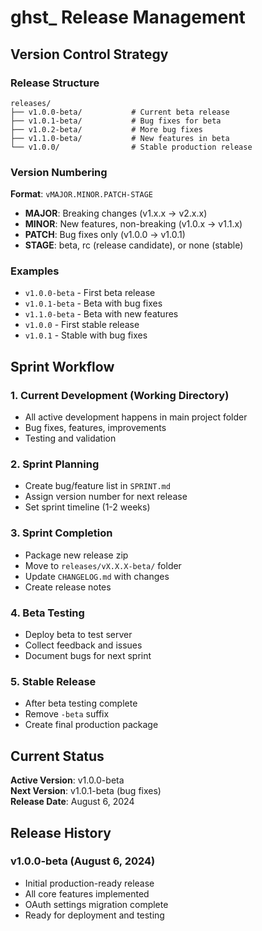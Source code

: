 # ghst_ Release Management

## Version Control Strategy

### Release Structure
```
releases/
├── v1.0.0-beta/           # Current beta release
├── v1.0.1-beta/           # Bug fixes for beta
├── v1.0.2-beta/           # More bug fixes
├── v1.1.0-beta/           # New features in beta
└── v1.0.0/                # Stable production release
```

### Version Numbering

**Format**: `vMAJOR.MINOR.PATCH-STAGE`

- **MAJOR**: Breaking changes (v1.x.x → v2.x.x)
- **MINOR**: New features, non-breaking (v1.0.x → v1.1.x)  
- **PATCH**: Bug fixes only (v1.0.0 → v1.0.1)
- **STAGE**: beta, rc (release candidate), or none (stable)

### Examples
- `v1.0.0-beta` - First beta release
- `v1.0.1-beta` - Beta with bug fixes
- `v1.1.0-beta` - Beta with new features
- `v1.0.0` - First stable release
- `v1.0.1` - Stable with bug fixes

## Sprint Workflow

### 1. Current Development (Working Directory)
- All active development happens in main project folder
- Bug fixes, features, improvements
- Testing and validation

### 2. Sprint Planning  
- Create bug/feature list in `SPRINT.md`
- Assign version number for next release
- Set sprint timeline (1-2 weeks)

### 3. Sprint Completion
- Package new release zip
- Move to `releases/vX.X.X-beta/` folder
- Update `CHANGELOG.md` with changes
- Create release notes

### 4. Beta Testing
- Deploy beta to test server
- Collect feedback and issues
- Document bugs for next sprint

### 5. Stable Release
- After beta testing complete
- Remove `-beta` suffix
- Create final production package

## Current Status

**Active Version**: v1.0.0-beta  
**Next Version**: v1.0.1-beta (bug fixes)  
**Release Date**: August 6, 2024  

## Release History

### v1.0.0-beta (August 6, 2024)
- Initial production-ready release
- All core features implemented
- OAuth settings migration complete
- Ready for deployment and testing